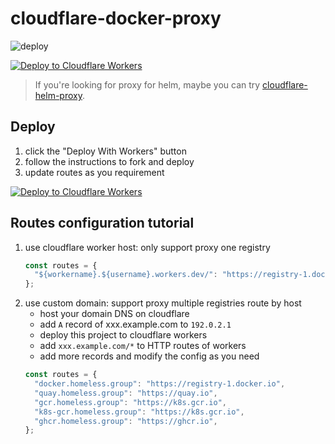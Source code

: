 # cloudflare-docker-proxy

![deploy](https://github.com/homeless-group/cloudflare-docker-proxy/actions/workflows/deploy.yaml/badge.svg)

[![Deploy to Cloudflare Workers](https://deploy.workers.cloudflare.com/button)](https://deploy.workers.cloudflare.com/?url=https://github.com/homeless-group/cloudflare-docker-proxy)

> If you're looking for proxy for helm, maybe you can try [cloudflare-helm-proxy](https://github.com/homeless-group/cloudflare-helm-proxy).

## Deploy

1. click the "Deploy With Workers" button
2. follow the instructions to fork and deploy
3. update routes as you requirement

[![Deploy to Cloudflare Workers](https://deploy.workers.cloudflare.com/button)](https://deploy.workers.cloudflare.com/?url=https://github.com/homeless-group/cloudflare-docker-proxy)

## Routes configuration tutorial

1. use cloudflare worker host: only support proxy one registry
   ```javascript
   const routes = {
     "${workername}.${username}.workers.dev/": "https://registry-1.docker.io",
   };
   ```
2. use custom domain: support proxy multiple registries route by host
   - host your domain DNS on cloudflare
   - add `A` record of xxx.example.com to `192.0.2.1`
   - deploy this project to cloudflare workers
   - add `xxx.example.com/*` to HTTP routes of workers
   - add more records and modify the config as you need
   ```javascript
   const routes = {
     "docker.homeless.group": "https://registry-1.docker.io",
     "quay.homeless.group": "https://quay.io",
     "gcr.homeless.group": "https://k8s.gcr.io",
     "k8s-gcr.homeless.group": "https://k8s.gcr.io",
     "ghcr.homeless.group": "https://ghcr.io",
   };
   ```

